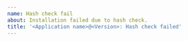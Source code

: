 ```yaml
---
name: Hash check fail
about: Installation failed due to hash check.
title: '<Application name>@<Version>: Hash check failed'
---
```


<!-- Replace title placeholders with proper information -->
<!-- Copy terminal output and paste it into code fence block -->

```powershell

```
